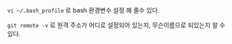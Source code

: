 `vi ~/.bash_profile` 로 bash 환경변수 설정 해 줄수 있다.

`git remote -v` 로 원격 주소가 어디로 설정되어 있는지, 무슨이름으로 되있는지 알 수 있다. 